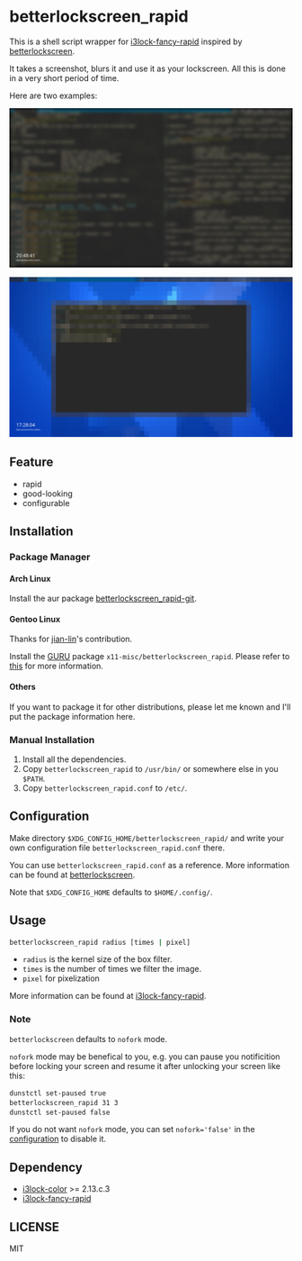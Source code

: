 # betterlockscreen_rapid

This is a shell script wrapper for [i3lock-fancy-rapid][] inspired by [betterlockscreen][].

It takes a screenshot, blurs it and use it as your lockscreen. All this is done in a very short period of time.

Here are two examples:

![screenshot_blur](screenshot_blur.png)

![screenshot_pixel](screenshot_pixel.png)

## Feature

- rapid
- good-looking
- configurable

## Installation

### Package Manager

#### Arch Linux

Install the aur package [betterlockscreen_rapid-git](https://aur.archlinux.org/packages/betterlockscreen_rapid-git).

#### Gentoo Linux

Thanks for [jian-lin](https://github.com/jian-lin)'s contribution.

Install the [GURU](https://wiki.gentoo.org/wiki/Project:GURU) package `x11-misc/betterlockscreen_rapid`. Please refer to [this](https://github.com/oakszyjrnrdy/betterlockscreen_rapid/issues/1#issue-771802017) for more information.

#### Others

If you want to package it for other distributions, please let me known and I'll put the package information here.

### Manual Installation

1. Install all the dependencies.
2. Copy `betterlockscreen_rapid` to `/usr/bin/` or somewhere else in you `$PATH`.
3. Copy `betterlockscreen_rapid.conf` to `/etc/`.

## Configuration

Make directory `$XDG_CONFIG_HOME/betterlockscreen_rapid/` and write your own configuration file `betterlockscreen_rapid.conf` there.

You can use `betterlockscreen_rapid.conf` as a reference. More information can be found at [betterlockscreen][].

Note that `$XDG_CONFIG_HOME` defaults to `$HOME/.config/`.

## Usage

```bash
betterlockscreen_rapid radius [times | pixel]
```

- `radius` is the kernel size of the box filter.
- `times` is the number of times we filter the image.
- `pixel` for pixelization

More information can be found at [i3lock-fancy-rapid][].

### Note

`betterlockscreen` defaults to `nofork` mode.

`nofork` mode may be benefical to you, e.g. you can pause you notificition before locking your screen and resume it after unlocking your screen like this:

```bash
dunstctl set-paused true
betterlockscreen_rapid 31 3
dunstctl set-paused false
```

If you do not want `nofork` mode, you can set `nofork='false'` in the [configuration](#configuration) to disable it.

## Dependency

- [i3lock-color][] >= 2.13.c.3
- [i3lock-fancy-rapid][]

## LICENSE

MIT

[i3lock-color]: https://github.com/Raymo111/i3lock-color
[i3lock-fancy-rapid]: https://github.com/yvbbrjdr/i3lock-fancy-rapid
[betterlockscreen]: https://github.com/pavanjadhaw/betterlockscreen
